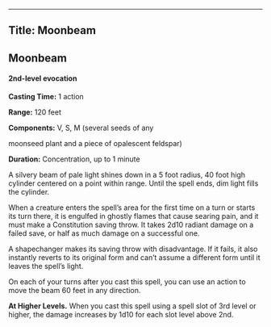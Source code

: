 -------------------------
Title: Moonbeam
-------------------------

## Moonbeam

#### 2nd-level evocation


**Casting Time:** 1 action

**Range:** 120 feet

**Components:** V, S, M (several seeds of any

moonseed plant and a piece of opalescent feldspar)

**Duration:** Concentration, up to 1 minute


A silvery beam of pale light shines down in a 5 foot  radius,
40 foot high cylinder centered on a point within range. Until the
spell ends, dim light fills the cylinder.

When a creature enters the spell’s area for the first time on a turn or
starts its turn there, it is engulfed in ghostly flames that cause
searing pain, and it must make a Constitution saving throw. It takes
2d10 radiant damage on a failed save, or half as much damage on a
successful one.

A shapechanger makes its saving throw with disadvantage. If it fails, it
also instantly reverts to its original form and can’t assume a different
form until it leaves the spell’s light.

On each of your turns after you cast this spell, you can use an action
to move the beam 60 feet in any direction.

**At Higher Levels.** When you cast this spell using a spell
slot of 3rd level or higher, the damage increases by 1d10 for each slot
level above 2nd.


